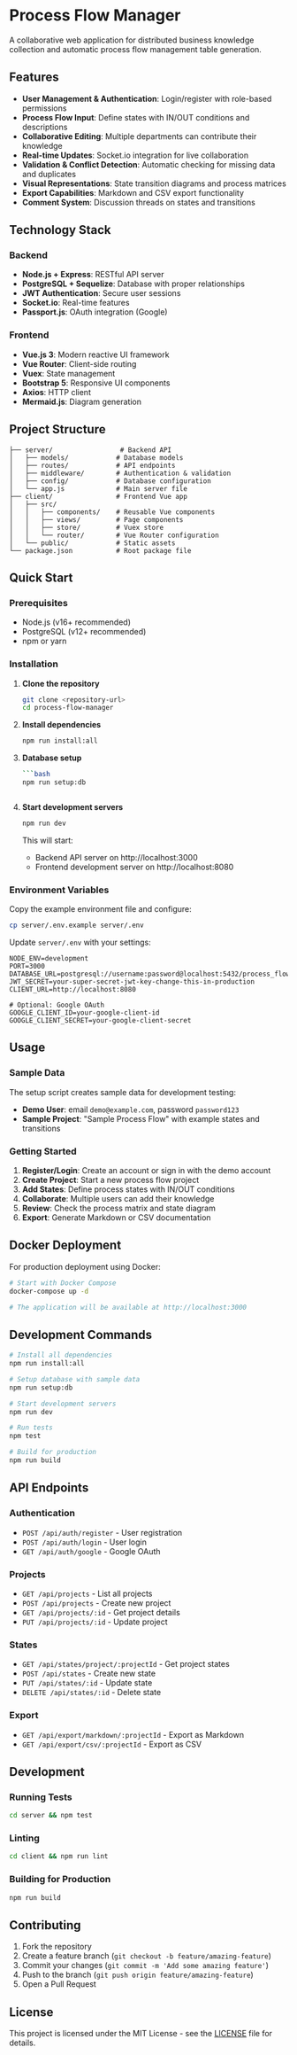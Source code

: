 # Process Flow Manager

A collaborative web application for distributed business knowledge collection and automatic process flow management table generation.

## Features

- **User Management & Authentication**: Login/register with role-based permissions
- **Process Flow Input**: Define states with IN/OUT conditions and descriptions
- **Collaborative Editing**: Multiple departments can contribute their knowledge
- **Real-time Updates**: Socket.io integration for live collaboration
- **Validation & Conflict Detection**: Automatic checking for missing data and duplicates
- **Visual Representations**: State transition diagrams and process matrices
- **Export Capabilities**: Markdown and CSV export functionality
- **Comment System**: Discussion threads on states and transitions

## Technology Stack

### Backend
- **Node.js + Express**: RESTful API server
- **PostgreSQL + Sequelize**: Database with proper relationships
- **JWT Authentication**: Secure user sessions
- **Socket.io**: Real-time features
- **Passport.js**: OAuth integration (Google)

### Frontend
- **Vue.js 3**: Modern reactive UI framework
- **Vue Router**: Client-side routing
- **Vuex**: State management
- **Bootstrap 5**: Responsive UI components
- **Axios**: HTTP client
- **Mermaid.js**: Diagram generation

## Project Structure

```
├── server/                 # Backend API
│   ├── models/            # Database models
│   ├── routes/            # API endpoints
│   ├── middleware/        # Authentication & validation
│   ├── config/            # Database configuration
│   └── app.js             # Main server file
├── client/                # Frontend Vue app
│   ├── src/
│   │   ├── components/    # Reusable Vue components
│   │   ├── views/         # Page components
│   │   ├── store/         # Vuex store
│   │   └── router/        # Vue Router configuration
│   └── public/            # Static assets
└── package.json           # Root package file
```

## Quick Start

### Prerequisites
- Node.js (v16+ recommended)
- PostgreSQL (v12+ recommended)
- npm or yarn

### Installation

1. **Clone the repository**
   ```bash
   git clone <repository-url>
   cd process-flow-manager
   ```

2. **Install dependencies**
   ```bash
   npm run install:all
   ```

3. **Database setup**
   ```bash
   ```bash
   npm run setup:db
   ```
   ```

4. **Start development servers**
   ```bash
   npm run dev
   ```

   This will start:
   - Backend API server on http://localhost:3000
   - Frontend development server on http://localhost:8080

### Environment Variables

Copy the example environment file and configure:

```bash
cp server/.env.example server/.env
```

Update `server/.env` with your settings:

```env
NODE_ENV=development
PORT=3000
DATABASE_URL=postgresql://username:password@localhost:5432/process_flow_db
JWT_SECRET=your-super-secret-jwt-key-change-this-in-production
CLIENT_URL=http://localhost:8080

# Optional: Google OAuth
GOOGLE_CLIENT_ID=your-google-client-id
GOOGLE_CLIENT_SECRET=your-google-client-secret
```

## Usage

### Sample Data

The setup script creates sample data for development testing:
- **Demo User**: email `demo@example.com`, password `password123`
- **Sample Project**: "Sample Process Flow" with example states and transitions

### Getting Started

1. **Register/Login**: Create an account or sign in with the demo account
2. **Create Project**: Start a new process flow project
3. **Add States**: Define process states with IN/OUT conditions
4. **Collaborate**: Multiple users can add their knowledge
5. **Review**: Check the process matrix and state diagram
6. **Export**: Generate Markdown or CSV documentation

## Docker Deployment

For production deployment using Docker:

```bash
# Start with Docker Compose
docker-compose up -d

# The application will be available at http://localhost:3000
```

## Development Commands

```bash
# Install all dependencies
npm run install:all

# Setup database with sample data
npm run setup:db

# Start development servers
npm run dev

# Run tests
npm test

# Build for production
npm run build
```

## API Endpoints

### Authentication
- `POST /api/auth/register` - User registration
- `POST /api/auth/login` - User login
- `GET /api/auth/google` - Google OAuth

### Projects
- `GET /api/projects` - List all projects
- `POST /api/projects` - Create new project
- `GET /api/projects/:id` - Get project details
- `PUT /api/projects/:id` - Update project

### States
- `GET /api/states/project/:projectId` - Get project states
- `POST /api/states` - Create new state
- `PUT /api/states/:id` - Update state
- `DELETE /api/states/:id` - Delete state

### Export
- `GET /api/export/markdown/:projectId` - Export as Markdown
- `GET /api/export/csv/:projectId` - Export as CSV

## Development

### Running Tests
```bash
cd server && npm test
```

### Linting
```bash
cd client && npm run lint
```

### Building for Production
```bash
npm run build
```

## Contributing

1. Fork the repository
2. Create a feature branch (`git checkout -b feature/amazing-feature`)
3. Commit your changes (`git commit -m 'Add some amazing feature'`)
4. Push to the branch (`git push origin feature/amazing-feature`)
5. Open a Pull Request

## License

This project is licensed under the MIT License - see the [LICENSE](LICENSE) file for details.